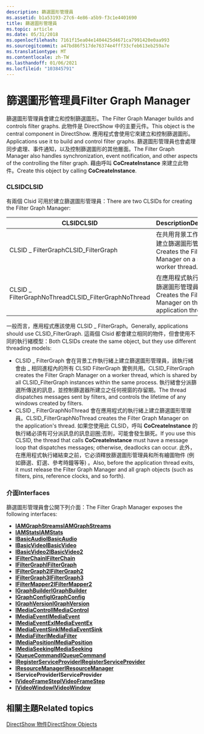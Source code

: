 ```yaml
---
description: 篩選圖形管理員
ms.assetid: b1a53193-27c6-4e86-a5b9-f3c1e4401690
title: 篩選圖形管理員
ms.topic: article
ms.date: 05/31/2018
ms.openlocfilehash: 7161f15ea04e1404425d4671ca7991420e0aa993
ms.sourcegitcommit: a47bd86f517de76374e4fff33cfeb613eb259a7e
ms.translationtype: MT
ms.contentlocale: zh-TW
ms.lasthandoff: 01/06/2021
ms.locfileid: "103845791"
---
```

# <a name="filter-graph-manager"></a><span data-ttu-id="ed670-103">篩選圖形管理員</span><span class="sxs-lookup"><span data-stu-id="ed670-103">Filter Graph Manager</span></span>

<span data-ttu-id="ed670-104">篩選圖形管理員會建立和控制篩選圖形。</span><span class="sxs-lookup"><span data-stu-id="ed670-104">The Filter Graph Manager builds and controls filter graphs.</span></span> <span data-ttu-id="ed670-105">此物件是 DirectShow 中的主要元件。</span><span class="sxs-lookup"><span data-stu-id="ed670-105">This object is the central component in DirectShow.</span></span> <span data-ttu-id="ed670-106">應用程式會使用它來建立和控制篩選圖形。</span><span class="sxs-lookup"><span data-stu-id="ed670-106">Applications use it to build and control filter graphs.</span></span> <span data-ttu-id="ed670-107">篩選圖形管理員也會處理同步處理、事件通知，以及控制篩選圖形的其他層面。</span><span class="sxs-lookup"><span data-stu-id="ed670-107">The Filter Graph Manager also handles synchronization, event notification, and other aspects of the controlling the filter graph.</span></span> <span data-ttu-id="ed670-108">藉由呼叫 **CoCreateInstance** 來建立此物件。</span><span class="sxs-lookup"><span data-stu-id="ed670-108">Create this object by calling **CoCreateInstance**.</span></span>

### <a name="clsid"></a><span data-ttu-id="ed670-109">CLSID</span><span class="sxs-lookup"><span data-stu-id="ed670-109">CLSID</span></span>

<span data-ttu-id="ed670-110">有兩個 Clsid 可用於建立篩選圖形管理員：</span><span class="sxs-lookup"><span data-stu-id="ed670-110">There are two CLSIDs for creating the Filter Graph Manager:</span></span>



| <span data-ttu-id="ed670-111">CLSID</span><span class="sxs-lookup"><span data-stu-id="ed670-111">CLSID</span></span>                      | <span data-ttu-id="ed670-112">Description</span><span class="sxs-lookup"><span data-stu-id="ed670-112">Description</span></span>                                                 |
|----------------------------|-------------------------------------------------------------|
| <span data-ttu-id="ed670-113">CLSID \_ FilterGraph</span><span class="sxs-lookup"><span data-stu-id="ed670-113">CLSID\_FilterGraph</span></span>         | <span data-ttu-id="ed670-114">在共用背景工作執行緒上建立篩選圖形管理員。</span><span class="sxs-lookup"><span data-stu-id="ed670-114">Creates the Filter Graph Manager on a shared worker thread.</span></span> |
| <span data-ttu-id="ed670-115">CLSID \_ FilterGraphNoThread</span><span class="sxs-lookup"><span data-stu-id="ed670-115">CLSID\_FilterGraphNoThread</span></span> | <span data-ttu-id="ed670-116">在應用程式執行緒上建立篩選圖形管理員。</span><span class="sxs-lookup"><span data-stu-id="ed670-116">Creates the Filter Graph Manager on the application thread.</span></span> |



 

<span data-ttu-id="ed670-117">一般而言，應用程式應該使用 CLSID \_ FilterGraph。</span><span class="sxs-lookup"><span data-stu-id="ed670-117">Generally, applications should use CLSID\_FilterGraph.</span></span> <span data-ttu-id="ed670-118">這兩個 Clsid 都會建立相同的物件，但會使用不同的執行緒模型：</span><span class="sxs-lookup"><span data-stu-id="ed670-118">Both CLSIDs create the same object, but they use different threading models:</span></span>

-   <span data-ttu-id="ed670-119">CLSID \_ FilterGraph 會在背景工作執行緒上建立篩選圖形管理員，該執行緒會由 \_ 相同進程內的所有 CLSID FilterGraph 實例共用。</span><span class="sxs-lookup"><span data-stu-id="ed670-119">CLSID\_FilterGraph creates the Filter Graph Manager on a worker thread, which is shared by all CLSID\_FilterGraph instances within the same process.</span></span> <span data-ttu-id="ed670-120">執行緒會分派篩選所傳送的訊息，並控制篩選器所建立之任何視窗的存留期。</span><span class="sxs-lookup"><span data-stu-id="ed670-120">The thread dispatches messages sent by filters, and controls the lifetime of any windows created by filters.</span></span>
-   <span data-ttu-id="ed670-121">CLSID \_ FilterGraphNoThread 會在應用程式的執行緒上建立篩選圖形管理員。</span><span class="sxs-lookup"><span data-stu-id="ed670-121">CLSID\_FilterGraphNoThread creates the Filter Graph Manager on the application's thread.</span></span> <span data-ttu-id="ed670-122">如果您使用此 CLSID，呼叫 **CoCreateInstance** 的執行緒必須有可分派訊息的訊息迴圈;否則，可能會發生鎖死。</span><span class="sxs-lookup"><span data-stu-id="ed670-122">If you use this CLSID, the thread that calls **CoCreateInstance** must have a message loop that dispatches messages; otherwise, deadlocks can occur.</span></span> <span data-ttu-id="ed670-123">此外，在應用程式執行緒結束之前，它必須釋放篩選圖形管理員和所有繪圖物件 (例如篩選、釘選、參考時鐘等等) 。</span><span class="sxs-lookup"><span data-stu-id="ed670-123">Also, before the application thread exits, it must release the Filter Graph Manager and all graph objects (such as filters, pins, reference clocks, and so forth).</span></span>

### <a name="interfaces"></a><span data-ttu-id="ed670-124">介面</span><span class="sxs-lookup"><span data-stu-id="ed670-124">Interfaces</span></span>

<span data-ttu-id="ed670-125">篩選圖形管理員會公開下列介面：</span><span class="sxs-lookup"><span data-stu-id="ed670-125">The Filter Graph Manager exposes the following interfaces:</span></span>

-   [<span data-ttu-id="ed670-126">**IAMGraphStreams**</span><span class="sxs-lookup"><span data-stu-id="ed670-126">**IAMGraphStreams**</span></span>](/windows/desktop/api/Strmif/nn-strmif-iamgraphstreams)
-   [<span data-ttu-id="ed670-127">**IAMStats**</span><span class="sxs-lookup"><span data-stu-id="ed670-127">**IAMStats**</span></span>](/windows/desktop/api/Control/nn-control-iamstats)
-   [<span data-ttu-id="ed670-128">**IBasicAudio**</span><span class="sxs-lookup"><span data-stu-id="ed670-128">**IBasicAudio**</span></span>](/windows/desktop/api/Control/nn-control-ibasicaudio)
-   [<span data-ttu-id="ed670-129">**IBasicVideo**</span><span class="sxs-lookup"><span data-stu-id="ed670-129">**IBasicVideo**</span></span>](/windows/desktop/api/Control/nn-control-ibasicvideo)
-   [<span data-ttu-id="ed670-130">**IBasicVideo2**</span><span class="sxs-lookup"><span data-stu-id="ed670-130">**IBasicVideo2**</span></span>](/windows/desktop/api/Control/nn-control-ibasicvideo2)
-   [<span data-ttu-id="ed670-131">**IFilterChain**</span><span class="sxs-lookup"><span data-stu-id="ed670-131">**IFilterChain**</span></span>](/windows/desktop/api/Strmif/nn-strmif-ifilterchain)
-   [<span data-ttu-id="ed670-132">**IFilterGraph**</span><span class="sxs-lookup"><span data-stu-id="ed670-132">**IFilterGraph**</span></span>](/windows/desktop/api/Strmif/nn-strmif-ifiltergraph)
-   [<span data-ttu-id="ed670-133">**IFilterGraph2**</span><span class="sxs-lookup"><span data-stu-id="ed670-133">**IFilterGraph2**</span></span>](/windows/desktop/api/Strmif/nn-strmif-ifiltergraph2)
-   [<span data-ttu-id="ed670-134">**IFilterGraph3**</span><span class="sxs-lookup"><span data-stu-id="ed670-134">**IFilterGraph3**</span></span>](/windows/desktop/api/Strmif/nn-strmif-ifiltergraph3)
-   [<span data-ttu-id="ed670-135">**IFilterMapper2**</span><span class="sxs-lookup"><span data-stu-id="ed670-135">**IFilterMapper2**</span></span>](/windows/desktop/api/Strmif/nn-strmif-ifiltermapper2)
-   [<span data-ttu-id="ed670-136">**IGraphBuilder**</span><span class="sxs-lookup"><span data-stu-id="ed670-136">**IGraphBuilder**</span></span>](/windows/desktop/api/Strmif/nn-strmif-igraphbuilder)
-   [<span data-ttu-id="ed670-137">**IGraphConfig**</span><span class="sxs-lookup"><span data-stu-id="ed670-137">**IGraphConfig**</span></span>](/windows/desktop/api/Strmif/nn-strmif-igraphconfig)
-   [<span data-ttu-id="ed670-138">**IGraphVersion**</span><span class="sxs-lookup"><span data-stu-id="ed670-138">**IGraphVersion**</span></span>](/windows/desktop/api/Strmif/nn-strmif-igraphversion)
-   [<span data-ttu-id="ed670-139">**IMediaControl**</span><span class="sxs-lookup"><span data-stu-id="ed670-139">**IMediaControl**</span></span>](/windows/desktop/api/Control/nn-control-imediacontrol)
-   [<span data-ttu-id="ed670-140">**IMediaEvent**</span><span class="sxs-lookup"><span data-stu-id="ed670-140">**IMediaEvent**</span></span>](/windows/desktop/api/Control/nn-control-imediaevent)
-   [<span data-ttu-id="ed670-141">**IMediaEventEx**</span><span class="sxs-lookup"><span data-stu-id="ed670-141">**IMediaEventEx**</span></span>](/windows/desktop/api/Control/nn-control-imediaeventex)
-   [<span data-ttu-id="ed670-142">**IMediaEventSink**</span><span class="sxs-lookup"><span data-stu-id="ed670-142">**IMediaEventSink**</span></span>](/windows/desktop/api/Strmif/nn-strmif-imediaeventsink)
-   [<span data-ttu-id="ed670-143">**IMediaFilter**</span><span class="sxs-lookup"><span data-stu-id="ed670-143">**IMediaFilter**</span></span>](/windows/desktop/api/Strmif/nn-strmif-imediafilter)
-   [<span data-ttu-id="ed670-144">**IMediaPosition**</span><span class="sxs-lookup"><span data-stu-id="ed670-144">**IMediaPosition**</span></span>](/windows/desktop/api/Control/nn-control-imediaposition)
-   [<span data-ttu-id="ed670-145">**IMediaSeeking**</span><span class="sxs-lookup"><span data-stu-id="ed670-145">**IMediaSeeking**</span></span>](/windows/desktop/api/Strmif/nn-strmif-imediaseeking)
-   [<span data-ttu-id="ed670-146">**IQueueCommand**</span><span class="sxs-lookup"><span data-stu-id="ed670-146">**IQueueCommand**</span></span>](/windows/desktop/api/Control/nn-control-iqueuecommand)
-   [<span data-ttu-id="ed670-147">**IRegisterServiceProvider**</span><span class="sxs-lookup"><span data-stu-id="ed670-147">**IRegisterServiceProvider**</span></span>](/windows/desktop/api/Strmif/nn-strmif-iregisterserviceprovider)
-   [<span data-ttu-id="ed670-148">**IResourceManager**</span><span class="sxs-lookup"><span data-stu-id="ed670-148">**IResourceManager**</span></span>](/windows/desktop/api/Strmif/nn-strmif-iresourcemanager)
-   <span data-ttu-id="ed670-149">**IServiceProvider**</span><span class="sxs-lookup"><span data-stu-id="ed670-149">**IServiceProvider**</span></span>
-   [<span data-ttu-id="ed670-150">**IVideoFrameStep**</span><span class="sxs-lookup"><span data-stu-id="ed670-150">**IVideoFrameStep**</span></span>](/windows/desktop/api/Strmif/nn-strmif-ivideoframestep)
-   [<span data-ttu-id="ed670-151">**IVideoWindow**</span><span class="sxs-lookup"><span data-stu-id="ed670-151">**IVideoWindow**</span></span>](/windows/desktop/api/Control/nn-control-ivideowindow)

## <a name="related-topics"></a><span data-ttu-id="ed670-152">相關主題</span><span class="sxs-lookup"><span data-stu-id="ed670-152">Related topics</span></span>

<dl> <dt>

[<span data-ttu-id="ed670-153">DirectShow 物件</span><span class="sxs-lookup"><span data-stu-id="ed670-153">DirectShow Objects</span></span>](directshow-objects.md)
</dt> </dl>

 

 



